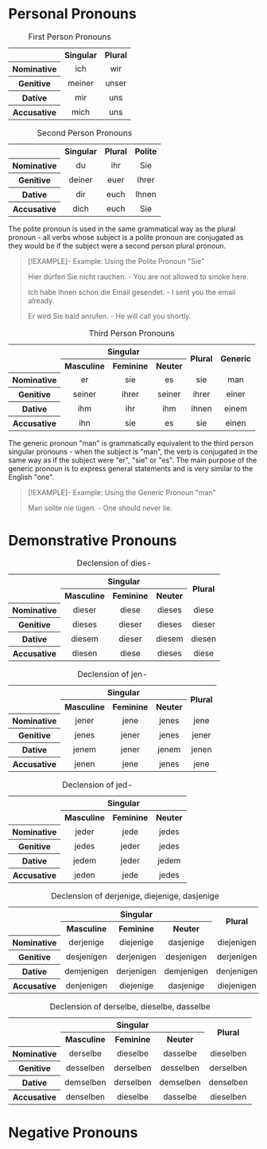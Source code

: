 # Personal Pronouns

<table>
<caption>First Person Pronouns</caption>
<tr>
<th></th>
<th style="text-align:center">Singular</th>
<th style="text-align:center">Plural</th>
</tr>
<tr>
<th style="text-align:center">Nominative</th>
<td style="text-align:center">ich</td>
<td style="text-align:center">wir</td>
</tr>
<tr>
<th style="text-align:center">Genitive</th>
<td style="text-align:center">meiner</td>
<td style="text-align:center">unser</td>
</tr>
<tr>
<th style="text-align:center">Dative</th>
<td style="text-align:center">mir</td>
<td style="text-align:center">uns</td>
</tr>
<tr>
<th style="text-align:center">Accusative</th>
<td style="text-align:center">mich</td>
<td style="text-align:center">uns</td>
</tr>
</table>

<table>
<caption>Second Person Pronouns</caption>
<tr>
<th></th>
<th style="text-align:center">Singular</th>
<th style="text-align:center">Plural</th>
<th style="text-align:center">Polite</th>
</tr>
<tr>
<th style="text-align:center">Nominative</th>
<td style="text-align:center">du</td>
<td style="text-align:center">ihr</td>
<td style="text-align:center">Sie</td>
</tr>
<tr>
<th style="text-align:center">Genitive</th>
<td style="text-align:center">deiner</td>
<td style="text-align:center">euer</td>
<td style="text-align:center">Ihrer</td>
</tr>
<tr>
<th style="text-align:center">Dative</th>
<td style="text-align:center">dir</td>
<td style="text-align:center">euch</td>
<td style="text-align:center">Ihnen</td>
</tr>
<tr>
<th style="text-align:center">Accusative</th>
<td style="text-align:center">dich</td>
<td style="text-align:center">euch</td>
<td style="text-align:center">Sie</td>
</tr>
</table>

The polite pronoun is used in the same grammatical way as the plural pronoun - all verbs whose subject is a polite pronoun are conjugated as they would be if the subject were a second person plural pronoun.

>[!EXAMPLE]- Example: Using the Polite Pronoun "Sie"
>
>Hier dürfen Sie nicht rauchen. - You are not allowed to smoke here.
>
>Ich habe Ihnen schon die Email gesendet. - I sent you the email already.
>
>Er wird Sie bald anrufen. - He will call you shortly.
>

<table>
<caption>Third Person Pronouns</caption>
<tr>
<th rowspan=2></th>
<th colspan=3 style="text-align:center">Singular</th>
<th colspan=1 rowspan=2 style="text-align:center; vertical-align:middle">Plural</th>
<th colspan=1 rowspan=2 style="text-align:center; vertical-align:middle">Generic</th>
</tr>
<tr>
<th style="text-align:center">Masculine</th>
<th style="text-align:center">Feminine</th>
<th style="text-align:center">Neuter</th>
</tr>
<tr>
<th style="text-align:center">Nominative</th>
<td style="text-align:center">er</td>
<td style="text-align:center">sie</td>
<td style="text-align:center">es</td>
<td style="text-align:center">sie</td>
<td style="text-align:center">man</td>
</tr>
<tr>
<th style="text-align:center">Genitive</th>
<td style="text-align:center">seiner</td>
<td style="text-align:center">ihrer</td>
<td style="text-align:center">seiner</td>
<td style="text-align:center">ihrer</td>
<td style="text-align:center">einer</td>
</tr>
<tr>
<th style="text-align:center">Dative</th>
<td style="text-align:center">ihm</td>
<td style="text-align:center">ihr</td>
<td style="text-align:center">ihm</td>
<td style="text-align:center">ihnen</td>
<td style="text-align:center">einem</td>
</tr>
<tr>
<th style="text-align:center">Accusative</th>
<td style="text-align:center">ihn</td>
<td style="text-align:center">sie</td>
<td style="text-align:center">es</td>
<td style="text-align:center">sie</td>
<td style="text-align:center">einen</td>
</tr>
</table>

The generic pronoun "man" is grammatically equivalent to the third person singular pronouns - when the subject is "man", the verb is conjugated in the same way as if the subject were "er", "sie" or "es". The main purpose of the generic pronoun is to express general statements and is very similar to the English "one".

>[!EXAMPLE]- Example: Using the Generic Pronoun "man"
>
>Man sollte nie lügen. - One should never lie.
>

# Demonstrative Pronouns

<table>
<caption>Declension of dies-</caption>
<tr>
<th rowspan=2></th>
<th colspan=3 style="text-align:center">Singular</th>
<th colspan=1 rowspan=2 style="text-align:center; vertical-align:middle">Plural</th>
</tr>
<tr>
<th style="text-align:center">Masculine</th>
<th style="text-align:center">Feminine</th>
<th style="text-align:center">Neuter</th>
</tr>
<tr>
<th style="text-align:center">Nominative</th>
<td style="text-align:center">dieser</td>
<td style="text-align:center">diese</td>
<td style="text-align:center">dieses</td>
<td style="text-align:center">diese</td>
</tr>
<tr>
<th style="text-align:center">Genitive</th>
<td style="text-align:center">dieses</td>
<td style="text-align:center">dieser</td>
<td style="text-align:center">dieses</td>
<td style="text-align:center">dieser</td>
</tr>
<tr>
<th style="text-align:center">Dative</th>
<td style="text-align:center">diesem</td>
<td style="text-align:center">dieser</td>
<td style="text-align:center">diesem</td>
<td style="text-align:center">diesen</td>
</tr>
<tr>
<th style="text-align:center">Accusative</th>
<td style="text-align:center">diesen</td>
<td style="text-align:center">diese</td>
<td style="text-align:center">dieses</td>
<td style="text-align:center">diese</td>
</tr>
</table>

<table>
<caption>Declension of jen-</caption>
<tr>
<th rowspan=2></th>
<th colspan=3 style="text-align:center">Singular</th>
<th colspan=1 rowspan=2 style="text-align:center; vertical-align:middle">Plural</th>
</tr>
<tr>
<th style="text-align:center">Masculine</th>
<th style="text-align:center">Feminine</th>
<th style="text-align:center">Neuter</th>
</tr>
<tr>
<th style="text-align:center">Nominative</th>
<td style="text-align:center">jener</td>
<td style="text-align:center">jene</td>
<td style="text-align:center">jenes</td>
<td style="text-align:center">jene</td>
</tr>
<tr>
<th style="text-align:center">Genitive</th>
<td style="text-align:center">jenes</td>
<td style="text-align:center">jener</td>
<td style="text-align:center">jenes</td>
<td style="text-align:center">jener</td>
</tr>
<tr>
<th style="text-align:center">Dative</th>
<td style="text-align:center">jenem</td>
<td style="text-align:center">jener</td>
<td style="text-align:center">jenem</td>
<td style="text-align:center">jenen</td>
</tr>
<tr>
<th style="text-align:center">Accusative</th>
<td style="text-align:center">jenen</td>
<td style="text-align:center">jene</td>
<td style="text-align:center">jenes</td>
<td style="text-align:center">jene</td>
</tr>
</table>

<table>
<caption>Declension of jed-</caption>
<tr>
<th rowspan=2></th>
<th colspan=3 style="text-align:center">Singular</th>
</tr>
<tr>
<th style="text-align:center">Masculine</th>
<th style="text-align:center">Feminine</th>
<th style="text-align:center">Neuter</th>
</tr>
<tr>
<th style="text-align:center">Nominative</th>
<td style="text-align:center">jeder</td>
<td style="text-align:center">jede</td>
<td style="text-align:center">jedes</td>
</tr>
<tr>
<th style="text-align:center">Genitive</th>
<td style="text-align:center">jedes</td>
<td style="text-align:center">jeder</td>
<td style="text-align:center">jedes</td>
</tr>
<tr>
<th style="text-align:center">Dative</th>
<td style="text-align:center">jedem</td>
<td style="text-align:center">jeder</td>
<td style="text-align:center">jedem</td>
</tr>
<tr>
<th style="text-align:center">Accusative</th>
<td style="text-align:center">jeden</td>
<td style="text-align:center">jede</td>
<td style="text-align:center">jedes</td>
</tr>
</table>


<table>
<caption>Declension of derjenige, diejenige, dasjenige</caption>
<tr>
<th rowspan=2></th>
<th colspan=3 style="text-align:center">Singular</th>
<th colspan=1 rowspan=2 style="text-align:center; vertical-align:middle">Plural</th>
</tr>
<tr>
<th style="text-align:center">Masculine</th>
<th style="text-align:center">Feminine</th>
<th style="text-align:center">Neuter</th>
</tr>
<tr>
<th style="text-align:center">Nominative</th>
<td style="text-align:center">derjenige</td>
<td style="text-align:center">diejenige</td>
<td style="text-align:center">dasjenige</td>
<td style="text-align:center">diejenigen</td>
</tr>
<tr>
<th style="text-align:center">Genitive</th>
<td style="text-align:center">desjenigen</td>
<td style="text-align:center">derjenigen</td>
<td style="text-align:center">desjenigen</td>
<td style="text-align:center">derjenigen</td>
</tr>
<tr>
<th style="text-align:center">Dative</th>
<td style="text-align:center">demjenigen</td>
<td style="text-align:center">derjenigen</td>
<td style="text-align:center">demjenigen</td>
<td style="text-align:center">denjenigen</td>
</tr>
<tr>
<th style="text-align:center">Accusative</th>
<td style="text-align:center">denjenigen</td>
<td style="text-align:center">diejenige</td>
<td style="text-align:center">dasjenige</td>
<td style="text-align:center">diejenigen</td>
</tr>
</table>

<table>
<caption>Declension of derselbe, dieselbe, dasselbe</caption>
<tr>
<th rowspan=2></th>
<th colspan=3 style="text-align:center">Singular</th>
<th colspan=1 rowspan=2 style="text-align:center; vertical-align:middle">Plural</th>
</tr>
<tr>
<th style="text-align:center">Masculine</th>
<th style="text-align:center">Feminine</th>
<th style="text-align:center">Neuter</th>
</tr>
<tr>
<th style="text-align:center">Nominative</th>
<td style="text-align:center">derselbe</td>
<td style="text-align:center">dieselbe</td>
<td style="text-align:center">dasselbe</td>
<td style="text-align:center">dieselben</td>
</tr>
<tr>
<th style="text-align:center">Genitive</th>
<td style="text-align:center">desselben</td>
<td style="text-align:center">derselben</td>
<td style="text-align:center">desselben</td>
<td style="text-align:center">derselben</td>
</tr>
<tr>
<th style="text-align:center">Dative</th>
<td style="text-align:center">demselben</td>
<td style="text-align:center">derselben</td>
<td style="text-align:center">demselben</td>
<td style="text-align:center">denselben</td>
</tr>
<tr>
<th style="text-align:center">Accusative</th>
<td style="text-align:center">denselben</td>
<td style="text-align:center">dieselbe</td>
<td style="text-align:center">dasselbe</td>
<td style="text-align:center">dieselben</td>
</tr>
</table>

# Negative Pronouns

